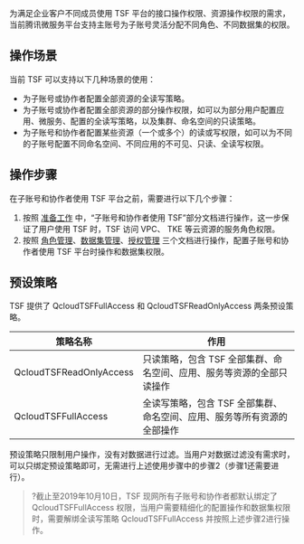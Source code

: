 为满足企业客户不同成员使用 TSF 平台的接口操作权限、资源操作权限的需求，当前腾讯微服务平台支持主账号为子账号灵活分配不同角色、不同数据集的权限。

## 操作场景
当前 TSF 可以支持以下几种场景的使用：
- 为子账号或协作者配置全部资源的全读写策略。
- 为子账号或协作者配置全部资源的部分操作权限，如可以为部分用户配置应用、微服务、配置的全读写策略，以及集群、命名空间的只读策略。
- 为子账号和协作者配置某些资源（一个或多个）的读或写权限，如可以为不同的子账号配置不同命名空间、不同应用的不可见、只读、全读写权限。

## 操作步骤
在子账号和协作者使用 TSF 平台之前，需要进行以下几个步骤：
1. 按照 [准备工作](https://cloud.tencent.com/document/product/649/16869) 中，“子账号和协作者使用 TSF”部分文档进行操作，这一步保证了用户使用 TSF 时，TSF 访问 VPC、 TKE 等云资源的服务角色权限。
2. 按照 [角色管理](https://cloud.tencent.com/document/product/649/38322)、[数据集管理](https://cloud.tencent.com/document/product/649/38326)、[授权管理](https://cloud.tencent.com/document/product/649/38323) 三个文档进行操作，配置子账号和协作者使用 TSF 平台时操作和数据集权限。

## 预设策略

TSF 提供了 QcloudTSFFullAccess 和 QcloudTSFReadOnlyAccess 两条预设策略。

| 策略名称                | 作用                                                         |
| ----------------------- | ------------------------------------------------------------ |
| QcloudTSFReadOnlyAccess | 只读策略，包含 TSF 全部集群、命名空间、应用、服务等资源的全部只读操作 |
| QcloudTSFFullAccess     | 全读写策略，包含 TSF 全部集群、命名空间、应用、服务等所有资源的全部操作 |

预设策略只限制用户操作，没有对数据进行过滤。当用户对数据过滤没有需求时，可以只绑定预设策略即可，无需进行上述使用步骤中的步骤2（步骤1还需要进行）。

>?截止至2019年10月10日，TSF 现网所有子账号和协作者都默认绑定了 QcloudTSFFullAccess 权限，当用户需要精细化的配置操作和数据集权限时，需要解绑全读写策略 QcloudTSFFullAccess 并按照上述步骤2进行操作。



